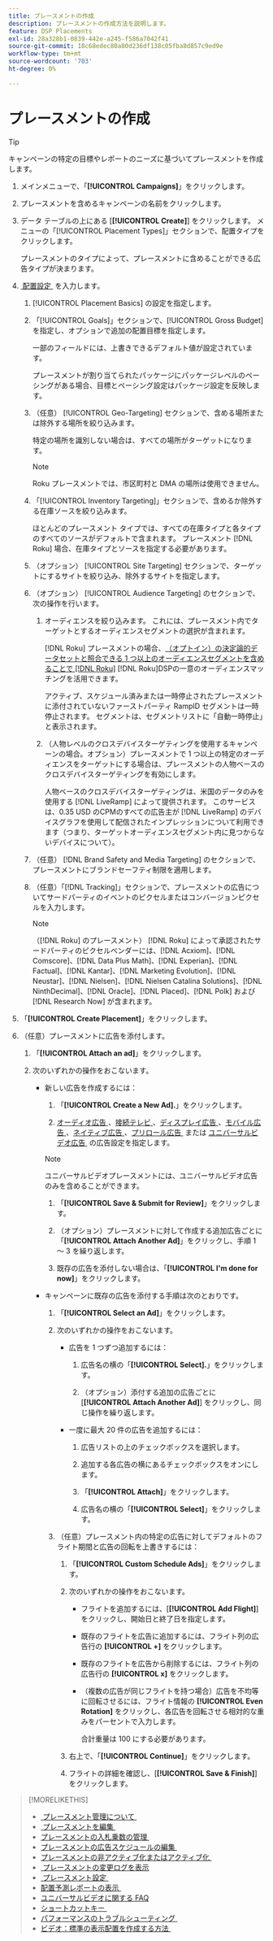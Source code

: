 ```yaml
---
title: プレースメントの作成
description: プレースメントの作成方法を説明します。
feature: DSP Placements
exl-id: 28a328b1-0839-442e-a245-f586a7042f41
source-git-commit: 18c68edec80a80d236df138c05fba8d857c9ed9e
workflow-type: tm+mt
source-wordcount: '703'
ht-degree: 0%

---
```


# プレースメントの作成

>[!TIP]
>
>キャンペーンの特定の目標やレポートのニーズに基づいてプレースメントを作成します。

1. メインメニューで、「**[!UICONTROL Campaigns]**」をクリックします。

1. プレースメントを含めるキャンペーンの名前をクリックします。

1. データ テーブルの上にある [**[!UICONTROL Create]**] をクリックします。 メニューの「[!UICONTROL Placement Types]」セクションで、配置タイプをクリックします。

   プレースメントのタイプによって、プレースメントに含めることができる広告タイプが決まります。

1. [&#x200B; 配置設定 &#x200B;](placement-settings.md) を入力します。

   1. [!UICONTROL Placement Basics] の設定を指定します。

   1. 「[!UICONTROL Goals]」セクションで、[!UICONTROL Gross Budget] を指定し、オプションで追加の配置目標を指定します。

      一部のフィールドには、上書きできるデフォルト値が設定されています。

      プレースメントが割り当てられたパッケージにパッケージレベルのペーシングがある場合、目標とペーシング設定はパッケージ設定を反映します。

   1. （任意） [!UICONTROL Geo-Targeting] セクションで、含める場所または除外する場所を絞り込みます。

      特定の場所を識別しない場合は、すべての場所がターゲットになります。

      >[!NOTE]
      >
      >Roku プレースメントでは、市区町村と DMA の場所は使用できません。

   1. 「[!UICONTROL Inventory Targeting]」セクションで、含めるか除外する在庫ソースを絞り込みます。

      ほとんどのプレースメント タイプでは、すべての在庫タイプと各タイプのすべてのソースがデフォルトで含まれます。 プレースメント [!DNL Roku] 場合、在庫タイプとソースを指定する必要があります。

   1. （オプション） [!UICONTROL Site Targeting] セクションで、ターゲットにするサイトを絞り込み、除外するサイトを指定します。

   1. （オプション） [!UICONTROL Audience Targeting] のセクションで、次の操作を行います。

      1. オーディエンスを絞り込みます。 これには、プレースメント内でターゲットとするオーディエンスセグメントの選択が含まれます。

         [!DNL Roku] プレースメントの場合、[&#x200B; （オプトイン）の決定論的データセットと照合できる 1 つ以上のオーディエンスセグメントを含めることで  [!DNL Roku]](/help/dsp/inventory/roku-inventory.md) [!DNL Roku]DSPの一意のオーディエンスマッチングを活用できます。

         アクティブ、スケジュール済みまたは一時停止されたプレースメントに添付されていないファーストパーティ RampID セグメントは一時停止されます。 セグメントは、セグメントリストに「自動一時停止」と表示されます。

      1. （人物レベルのクロスデバイスターゲティングを使用するキャンペーンの場合。オプション）プレースメントで 1 つ以上の特定のオーディエンスをターゲットにする場合は、プレースメントの人物ベースのクロスデバイスターゲティングを有効にします。

         人物ベースのクロスデバイスターゲティングは、米国のデータのみを使用する [!DNL LiveRamp] によって提供されます。 このサービスは、0.35 USD のCPMのすべての広告主が [!DNL LiveRamp] のデバイスグラフを使用して配信されたインプレッションについて利用できます（つまり、ターゲットオーディエンスセグメント内に見つからないデバイスについて）。

   1. （任意） [!DNL Brand Safety and Media Targeting] のセクションで、プレースメントにブランドセーフティ制限を適用します。

   1. （任意）「[!DNL Tracking]」セクションで、プレースメントの広告についてサードパーティのイベントのピクセルまたはコンバージョンピクセルを入力します。

      >[!NOTE]
      >
      >（[!DNL Roku] のプレースメント） [!DNL Roku] によって承認されたサードパーティのピクセルベンダーには、[!DNL Acxiom]、[!DNL Comscore]、[!DNL Data Plus Math]、[!DNL Experian]、[!DNL Factual]、[!DNL Kantar]、[!DNL Marketing Evolution]、[!DNL Neustar]、[!DNL Nielsen]、[!DNL Nielsen Catalina Solutions]、[!DNL NinthDecimal]、[!DNL Oracle]、[!DNL Placed]、[!DNL Polk] および [!DNL Research Now] が含まれます。

1. 「**[!UICONTROL Create Placement]**」をクリックします。

1. （任意）プレースメントに広告を添付します。

   1. 「**[!UICONTROL Attach an ad]**」をクリックします。

   1. 次のいずれかの操作をおこないます。

      * 新しい広告を作成するには：

         1. 「**[!UICONTROL Create a New Ad].**」をクリックします。

         1. [&#x200B; オーディオ広告 &#x200B;](/help/dsp/campaign-management/ads/ad-settings-audio.md)、[&#x200B; 接続テレビ &#x200B;](/help/dsp/campaign-management/ads/ad-settings-connected-tv.md)、[&#x200B; ディスプレイ広告 &#x200B;](/help/dsp/campaign-management/ads/ad-settings-display.md)、[&#x200B; モバイル広告 &#x200B;](/help/dsp/campaign-management/ads/ad-settings-mobile.md)、[&#x200B; ネイティブ広告 &#x200B;](/help/dsp/campaign-management/ads/ad-settings-native.md)、[&#x200B; プリロール広告 &#x200B;](/help/dsp/campaign-management/ads/ad-settings-pre-roll.md) または [&#x200B; ユニバーサルビデオ広告 &#x200B;](/help/dsp/campaign-management/ads/ad-settings-universal-video.md) の広告設定を指定します。

        >[!NOTE]
        >
        >ユニバーサルビデオプレースメントには、ユニバーサルビデオ広告のみを含めることができます。

         1. 「**[!UICONTROL Save & Submit for Review]**」をクリックします。

         1. （オプション）プレースメントに対して作成する追加広告ごとに「**[!UICONTROL Attach Another Ad]**」をクリックし、手順 1 ～ 3 を繰り返します。

         1. 既存の広告を添付しない場合は、「**[!UICONTROL I'm done for now]**」をクリックします。

      * キャンペーンに既存の広告を添付する手順は次のとおりです。

         1. 「**[!UICONTROL Select an Ad]**」をクリックします。

         1. 次のいずれかの操作をおこないます。

            * 広告を 1 つずつ追加するには：

               1. 広告名の横の「**[!UICONTROL Select].**」をクリックします。

               1. （オプション）添付する追加の広告ごとに [**[!UICONTROL Attach Another Ad]**] をクリックし、同じ操作を繰り返します。

            * 一度に最大 20 件の広告を追加するには：

               1. 広告リストの上のチェックボックスを選択します。

               1. 追加する各広告の横にあるチェックボックスをオンにします。

               1. 「**[!UICONTROL Attach]**」をクリックします。

               1. 広告名の横の「**[!UICONTROL Select]**」をクリックします。

         1. （任意）プレースメント内の特定の広告に対してデフォルトのフライト期間と広告の回転を上書きするには：

            1. 「**[!UICONTROL Custom Schedule Ads]**」をクリックします。

            1. 次のいずれかの操作をおこないます。

               * フライトを追加するには、[**[!UICONTROL Add Flight]**] をクリックし、開始日と終了日を指定します。

               * 既存のフライトを広告に追加するには、フライト列の広告行の **[!UICONTROL +]** をクリックします。

               * 既存のフライトを広告から削除するには、フライト列の広告行の **[!UICONTROL x]** をクリックします。

               * （複数の広告が同じフライトを持つ場合）広告を不均等に回転させるには、フライト情報の **[!UICONTROL Even Rotation]** をクリックし、各広告を回転させる相対的な重みをパーセントで入力します。

                 合計重量は 100 にする必要があります。

            1. 右上で、「**[!UICONTROL Continue]**」をクリックします。

            1. フライトの詳細を確認し、[**[!UICONTROL Save & Finish]**] をクリックします。

>[!MORELIKETHIS]
>
>* [&#x200B; プレースメント管理について &#x200B;](placement-about.md)
>* [&#x200B; プレースメントを編集 &#x200B;](placement-edit.md)
>* [&#x200B; プレースメントの入札乗数の管理 &#x200B;](placement-manage-bid-multipliers.md)
>* [&#x200B; プレースメントの広告スケジュールの編集 &#x200B;](placement-edit-ad-schedule.md)
>* [&#x200B; プレースメントの非アクティブ化またはアクティブ化 &#x200B;](placement-pause-activate.md)
>* [&#x200B; プレースメントの変更ログを表示 &#x200B;](placement-change-log.md)
>* [&#x200B; プレースメント設定 &#x200B;](placement-settings.md)
>* [&#x200B; 配置予測レポートの表示 &#x200B;](/help/dsp/campaign-management/reports/placement-forecast.md)
>* [&#x200B; ユニバーサルビデオに関する FAQ](/help/dsp/campaign-management/faq-universal-video.md)
>* [&#x200B; ショートカットキー &#x200B;](/help/dsp/campaign-management/reports/keyboard-shortcuts.md)
>* [&#x200B; パフォーマンスのトラブルシューティング &#x200B;](/help/dsp/optimization/troubleshooting-performance.md)
>* [&#x200B; ビデオ：標準の表示配置を作成する方法 &#x200B;](https://video.tv.adobe.com/v/345001?captions=jpn)
